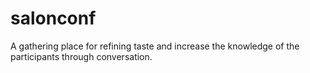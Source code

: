 # salonconf

A gathering place for refining taste and increase the knowledge of the participants through conversation.

